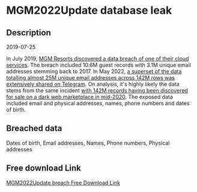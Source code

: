 # MGM2022Update database leak

## Description

2019-07-25

In July 2019, <a href="https://www.zdnet.com/article/exclusive-details-of-10-6-million-of-mgm-hotel-guests-posted-on-a-hacking-forum/" target="_blank" rel="noopener">MGM Resorts discovered a data breach of one of their cloud services</a>. The breach included 10.6M guest records with 3.1M unique email addresses stemming back to 2017. In May 2022, <a href="https://www.vpnmentor.com/blog/mgm-leaked-on-telegram/" target="_blank" rel="noopener">a superset of the data totalling almost 25M unique email addresses across 142M rows was extensively shared on Telegram</a>. On analysis, it's highly likely the data stems from the same incident <a href="https://www.zdnet.com/article/a-hacker-is-selling-details-of-142-million-mgm-hotel-guests-on-the-dark-web/" target="_blank" rel="noopener">with 142M records having been discovered for sale on a dark web marketplace in mid-2020</a>. The exposed data included email and physical addresses, names, phone numbers and dates of birth.

## Breached data

Dates of birth, Email addresses, Names, Phone numbers, Physical addresses

## Free download Link

[MGM2022Update breach Free Download Link](https://tinyurl.com/2b2k277t)